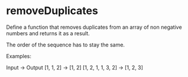 # removeDuplicates
Define a function that removes duplicates from an array of non negative numbers and returns it as a result.

The order of the sequence has to stay the same.

Examples:

Input -> Output
[1, 1, 2] -> [1, 2]
[1, 2, 1, 1, 3, 2] -> [1, 2, 3]

